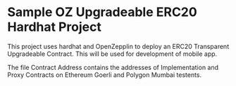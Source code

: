 # Sample OZ Upgradeable ERC20 Hardhat Project

This project uses hardhat and OpenZepplin to deploy an ERC20 Transparent Upgradeable Contract. This will be used for development of mobile app.

The file Contract Address contains the addresses of Implementation and Proxy Contracts on Ethereum Goerli and Polygon Mumbai testents.
